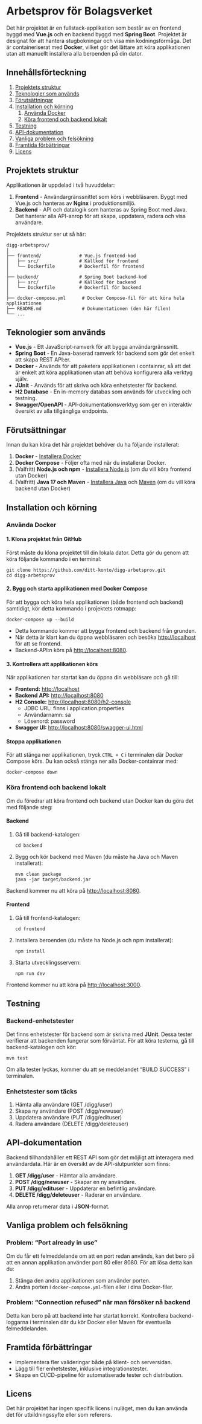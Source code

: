 
<h1 id="arbetsprov-för-digg">Arbetsprov för Bolagsverket</h1>
<p>Det här projektet är en fullstack-applikation som består av en frontend byggd med <strong>Vue.js</strong> och en backend byggd med <strong>Spring Boot</strong>. Projektet är designat för att hantera stugbokningar och visa min kodningsförmåga. Det är containeriserat med <strong>Docker</strong>, vilket gör det lättare att köra applikationen utan att manuellt installera alla beroenden på din dator.</p>
<h2 id="innehållsförteckning">Innehållsförteckning</h2>
<ol>
<li><a href="#projektets-struktur">Projektets struktur</a></li>
<li><a href="#teknologier-som-anv%C3%A4nds">Teknologier som används</a></li>
<li><a href="#f%C3%B6ruts%C3%A4ttningar">Förutsättningar</a></li>
<li><a href="#installation-och-k%C3%B6rning">Installation och körning</a>
<ol>
<li><a href="#anv%C3%A4nda-docker">Använda Docker</a></li>
<li><a href="#k%C3%B6ra-frontend-och-backend-lokalt">Köra frontend och backend lokalt</a></li>
</ol>
</li>
<li><a href="#testning">Testning</a></li>
<li><a href="#api-dokumentation">API-dokumentation</a></li>
<li><a href="#vanliga-problem-och-fels%C3%B6kning">Vanliga problem och felsökning</a></li>
<li><a href="#framtida-f%C3%B6rb%C3%A4ttringar">Framtida förbättringar</a></li>
<li><a href="#licens">Licens</a></li>
</ol>
<h2 id="projektets-struktur">Projektets struktur</h2>
<p>Applikationen är uppdelad i två huvuddelar:</p>
<ol>
<li><strong>Frontend</strong> - Användargränssnittet som körs i webbläsaren. Byggt med Vue.js och hanteras av <strong>Nginx</strong> i produktionsmiljö.</li>
<li><strong>Backend</strong> - API och datalogik som hanteras av Spring Boot med Java. Det hanterar alla API-anrop för att skapa, uppdatera, radera och visa användare.</li>
</ol>
<p>Projektets struktur ser ut så här:</p>
<pre><code>digg-arbetsprov/
│
├── frontend/              # Vue.js frontend-kod
│   ├── src/               # Källkod för frontend
│   └── Dockerfile         # Dockerfil för frontend
│
├── backend/               # Spring Boot backend-kod
│   ├── src/               # Källkod för backend
│   └── Dockerfile         # Dockerfil för backend
│
├── docker-compose.yml      # Docker Compose-fil för att köra hela applikationen
├── README.md               # Dokumentationen (den här filen)
└── ...
</code></pre>
<h2 id="teknologier-som-används">Teknologier som används</h2>
<ul>
<li><strong>Vue.js</strong> - Ett JavaScript-ramverk för att bygga användargränssnitt.</li>
<li><strong>Spring Boot</strong> - En Java-baserad ramverk för backend som gör det enkelt att skapa REST API:er.</li>
<li><strong>Docker</strong> - Används för att paketera applikationen i containrar, så att det är enkelt att köra applikationen utan att behöva konfigurera alla verktyg själv.</li>
<li><strong>JUnit</strong> - Används för att skriva och köra enhetstester för backend.</li>
<li><strong>H2 Database</strong> - En in-memory databas som används för utveckling och testning.</li>
<li><strong>Swagger/OpenAPI</strong> - API-dokumentationsverktyg som ger en interaktiv översikt av alla tillgängliga endpoints.</li>
</ul>
<h2 id="förutsättningar">Förutsättningar</h2>
<p>Innan du kan köra det här projektet behöver du ha följande installerat:</p>
<ol>
<li><strong>Docker</strong> - <a href="https://docs.docker.com/get-docker/">Installera Docker</a></li>
<li><strong>Docker Compose</strong> - Följer ofta med när du installerar Docker.</li>
<li>(Valfritt) <strong>Node.js och npm</strong> - <a href="https://nodejs.org/en/">Installera Node.js</a> (om du vill köra frontend utan Docker)</li>
<li>(Valfritt) <strong>Java 17 och Maven</strong> - <a href="https://www.oracle.com/java/technologies/javase-jdk17-downloads.html">Installera Java</a> och <a href="https://maven.apache.org/download.cgi">Maven</a> (om du vill köra backend utan Docker)</li>
</ol>
<h2 id="installation-och-körning">Installation och körning</h2>
<h3 id="använda-docker">Använda Docker</h3>
<h4 id="klona-projektet-från-github">1. Klona projektet från GitHub</h4>
<p>Först måste du klona projektet till din lokala dator. Detta gör du genom att köra följande kommando i en terminal:</p>
<pre class=" language-bash"><code class="prism  language-bash"><span class="token function">git</span> clone https://github.com/ditt-konto/digg-arbetsprov.git
<span class="token function">cd</span> digg-arbetsprov
</code></pre>
<h4 id="bygg-och-starta-applikationen-med-docker-compose">2. Bygg och starta applikationen med Docker Compose</h4>
<p>För att bygga och köra hela applikationen (både frontend och backend) samtidigt, kör detta kommando i projektets rotmapp:</p>
<pre class=" language-bash"><code class="prism  language-bash">docker-compose up --build
</code></pre>
<ul>
<li>Detta kommando kommer att bygga frontend och backend från grunden.</li>
<li>När detta är klart kan du öppna webbläsaren och besöka <a href="http://localhost">http://localhost</a> för att se frontend.</li>
<li>Backend-API:n körs på <a href="http://localhost:8080">http://localhost:8080</a>.</li>
</ul>
<h4 id="kontrollera-att-applikationen-körs">3. Kontrollera att applikationen körs</h4>
<p>När applikationen har startat kan du öppna din webbläsare och gå till:</p>
<ul>
<li><strong>Frontend:</strong> <a href="http://localhost">http://localhost</a></li>
<li><strong>Backend API:</strong> <a href="http://localhost:8080">http://localhost:8080</a></li>
<li><strong>H2 Console:</strong> <a href="http://localhost:8080/h2-console">http://localhost:8080/h2-console</a>
<ul>
<li>JDBC URL: finns i application.properties</li>
<li>Användarnamn: sa</li>
<li>Lösenord: password</li>
</ul>
</li>
<li><strong>Swagger UI:</strong> <a href="http://localhost:8080/swagger-ui.html">http://localhost:8080/swagger-ui.html</a></li>
</ul>
<h4 id="stoppa-applikationen">Stoppa applikationen</h4>
<p>För att stänga ner applikationen, tryck <code>CTRL + C</code> i terminalen där Docker Compose körs. Du kan också stänga ner alla Docker-containrar med:</p>
<pre class=" language-bash"><code class="prism  language-bash">docker-compose down
</code></pre>
<h3 id="köra-frontend-och-backend-lokalt">Köra frontend och backend lokalt</h3>
<p>Om du föredrar att köra frontend och backend utan Docker kan du göra det med följande steg:</p>
<h4 id="backend">Backend</h4>
<ol>
<li>
<p>Gå till backend-katalogen:</p>
<pre class=" language-bash"><code class="prism  language-bash"><span class="token function">cd</span> backend
</code></pre>
</li>
<li>
<p>Bygg och kör backend med Maven (du måste ha Java och Maven installerat):</p>
<pre class=" language-bash"><code class="prism  language-bash">mvn clean package
java -jar target/backend.jar
</code></pre>
</li>
</ol>
<p>Backend kommer nu att köra på <a href="http://localhost:8080">http://localhost:8080</a>.</p>
<h4 id="frontend">Frontend</h4>
<ol>
<li>
<p>Gå till frontend-katalogen:</p>
<pre class=" language-bash"><code class="prism  language-bash"><span class="token function">cd</span> frontend
</code></pre>
</li>
<li>
<p>Installera beroenden (du måste ha Node.js och npm installerat):</p>
<pre class=" language-bash"><code class="prism  language-bash"><span class="token function">npm</span> <span class="token function">install</span>
</code></pre>
</li>
<li>
<p>Starta utvecklingsservern:</p>
<pre class=" language-bash"><code class="prism  language-bash"><span class="token function">npm</span> run dev
</code></pre>
</li>
</ol>
<p>Frontend kommer nu att köra på <a href="http://localhost:3000">http://localhost:3000</a>.</p>
<h2 id="testning">Testning</h2>
<h3 id="backend-enhetstester">Backend-enhetstester</h3>
<p>Det finns enhetstester för backend som är skrivna med <strong>JUnit</strong>. Dessa tester verifierar att backenden fungerar som förväntat. För att köra testerna, gå till backend-katalogen och kör:</p>
<pre class=" language-bash"><code class="prism  language-bash">mvn <span class="token function">test</span>
</code></pre>
<p>Om alla tester lyckas, kommer du att se meddelandet “BUILD SUCCESS” i terminalen.</p>
<h3 id="enhetstester-som-täcks">Enhetstester som täcks</h3>
<ol>
<li>Hämta alla användare (GET /digg/user)</li>
<li>Skapa ny användare (POST /digg/newuser)</li>
<li>Uppdatera användare (PUT /digg/edituser)</li>
<li>Radera användare (DELETE /digg/deleteuser)</li>
</ol>
<h2 id="api-dokumentation">API-dokumentation</h2>
<p>Backend tillhandahåller ett REST API som gör det möjligt att interagera med användardata. Här är en översikt av de API-slutpunkter som finns:</p>
<ol>
<li><strong>GET /digg/user</strong> - Hämtar alla användare.</li>
<li><strong>POST /digg/newuser</strong> - Skapar en ny användare.</li>
<li><strong>PUT /digg/edituser</strong> - Uppdaterar en befintlig användare.</li>
<li><strong>DELETE /digg/deleteuser</strong> - Raderar en användare.</li>
</ol>
<p>Alla anrop returnerar data i <strong>JSON</strong>-format.</p>
<h2 id="vanliga-problem-och-felsökning">Vanliga problem och felsökning</h2>
<h3 id="problem-port-already-in-use">Problem: “Port already in use”</h3>
<p>Om du får ett felmeddelande om att en port redan används, kan det bero på att en annan applikation använder port 80 eller 8080. För att lösa detta kan du:</p>
<ol>
<li>Stänga den andra applikationen som använder porten.</li>
<li>Ändra porten i <code>docker-compose.yml</code>-filen eller i dina Docker-filer.</li>
</ol>
<h3 id="problem-connection-refused-när-man-försöker-nå-backend">Problem: “Connection refused” när man försöker nå backend</h3>
<p>Detta kan bero på att backend inte har startat korrekt. Kontrollera backend-loggarna i terminalen där du kör Docker eller Maven för eventuella felmeddelanden.</p>
<h2 id="framtida-förbättringar">Framtida förbättringar</h2>
<ul>
<li>Implementera fler valideringar både på klient- och serversidan.</li>
<li>Lägg till fler enhetstester, inklusive integrationstester.</li>
<li>Skapa en CI/CD-pipeline för automatiserade tester och distribution.</li>
</ul>
<h2 id="licens">Licens</h2>
<p>Det här projektet har ingen specifik licens i nuläget, men du kan använda det för utbildningssyfte eller som referens.</p>

